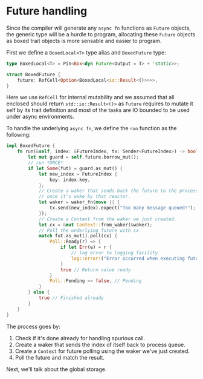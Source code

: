 # Future handling

Since the compiler will generate any `async fn` functions as `Future` objects,
the generic type will be a hurdle to program, allocating these `Future` objects
as boxed trait objects is more sensable and easier to program.

First we define a `BoxedLocal<T>` type alias and `BoxedFuture` type:
```rust ,noplaypen
type BoxedLocal<T> = Pin<Box<dyn Future<Output = T> + 'static>>;

struct BoxedFuture {
    future: RefCell<Option<BoxedLocal<io::Result<()>>>>,
}
```

Here we use `RefCell` for internal mutability and we assumed that all
enclosed should return `std::io::Result<()>` as `Future` requires to mutate it self
by its trait definition and most of the tasks are IO bounded to be used under async environments.

To handle the underlying `async fn`, we define the `run` function as the following:
```rust
impl BoxedFuture {
    fn run(&self, index: &FutureIndex, tx: Sender<FutureIndex>) -> bool {
        let mut guard = self.future.borrow_mut();
        // run *ONCE*
        if let Some(fut) = guard.as_mut() {
            let new_index = FutureIndex {
                key: index.key,
            };
            // Create a waker that sends back the future to the process queue
            // once it's woke by that reactor.
            let waker = waker_fn(move || {
                tx.send(new_index).expect("Too many message queued!");
            });
            // Create a Context from the waker we just created.
            let cx = &mut Context::from_waker(&waker);
            // Poll the underlying future with cx
            match fut.as_mut().poll(cx) {
                Poll::Ready(r) => {
                    if let Err(e) = r {
                        // log error to logging facility
                        log::error!("Error occurred when executing future: {}", e);
                    }
                    true // Return value ready
                }
                Poll::Pending => false, // Pending
            }
        } else {
            true // Finished already
        }
    }
}
```

The process goes by:
1. Check if it's done already for handling spurious call.
2. Create a waker that sends the index of itself back to process queue.
3. Create a `Context` for future polling using the waker we've just created.
4. Poll the future and match the result.

Next, we'll talk about the global storage.

